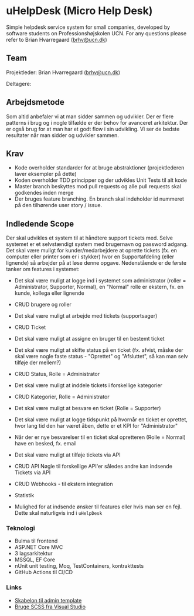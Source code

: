 # uHelpDesk (Micro Help Desk)
Simple helpdesk service system for small companies, developed by software students on Professionshøjskolen UCN. For any questions please refer to Brian Hvarregaard (brhv@ucn.dk)

## Team
Projektleder: Brian Hvarregaard (brhv@ucn.dk)

Deltagere:

## Arbejdsmetode
Som altid anbefaler vi at man sidder sammen og udvikler. Der er flere patterns i brug og i nogle tilfælde er der behov for avanceret arkitektur. Der er også brug for at man har et godt flow i sin udvikling. Vi ser de bedste resultater når man sidder og udvikler sammen.

## Krav
* Kode overholder standarder for at bruge abstraktioner (projektlederen laver eksempler på dette)
* Koden overholder TDD principper og der udvikles Unit Tests til alt kode
* Master branch beskyttes mod pull requests og alle pull requests skal godkendes inden merge
* Der bruges feature branching. En branch skal indeholder id nummeret på den tilhørende user story / issue.


## Indledende Scope
Der skal udvikles et system til at håndtere support tickets med. Selve systemet er et selvstændigt system med brugernavn og password adgang. Det skal være muligt for kunder/medarbejdere at oprette tickets (fx. en computer eller printer som er i stykker) hvor en Supportafdeling (eller lignende) så arbejder på at løse denne opgave. Nedenstående er de første tanker om features i systemet:

* Det skal være muligt at logge ind i systemet som administrator (roller = Administrator, Supporter, Normal), en "Normal" rolle er ekstern, fx. en kunde, kollega eller lignende
* CRUD brugere og roller
* Det skal være muligt at arbejde med tickets (supportsager)
* CRUD Ticket
* Det skal være muligt at assigne en bruger til en bestemt ticket
* Det skal være muligt at skifte status på en ticket (fx. afvist, måske der skal være nogle faste status - "Oprettet" og "Afsluttet", så kan man selv tilføje der mellem?)
* CRUD Status, Rolle = Administrator
* Det skal være muligt at inddele tickets i forskellige kategorier
* CRUD Kategorier, Rolle = Administrator
* Det skal være muligt at besvare en ticket (Rolle = Supporter)
* Det skal være muligt at logge tidspunkt på hvornår en ticket er oprettet, hvor lang tid den har været åben, dette er et KPI for "Administrator"
* Når der er nye besvarelser til en ticket skal opretteren (Rolle = Normal) have en besked, fx. email

* Det skal være muligt at tilføje tickets via API
* CRUD API Nøgle til forskellige API'er således andre kan indsende Tickets via API
* CRUD Webhooks - til ekstern integration
* Statistik
* Mulighed for at indsende ønsker til features eller hvis man ser en fejl. Dette skal naturligvis ind i `uHelpDesk`

### Teknologi
* Bulma til frontend
* ASP.NET Core MVC
* 3 lagsarkitektur
* MSSQL, EF Core
* nUnit unit testing, Moq, TestContainers, kontrakttests
* GitHub Actions til CI/CD

### Links
* [Skabelon til admin template](https://justboil.me/bulma-admin-template/free-html-dashboard/)
* [Bruge SCSS fra Visual Studio](https://www.mikesdotnetting.com/article/367/working-with-sass-in-an-asp-net-core-application#google_vignette)
